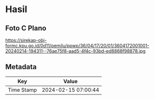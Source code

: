 # Hasil

## Foto C Plano

https://sirekap-obj-formc.kpu.go.id/0d11/pemilu/ppwp/36/04/17/20/01/3604172001001-20240214-194311--76ae75f8-aad5-4f4c-93bd-ed8868f98878.jpg


## Metadata

| Key        | Value               |
| ---------- | ------------------- |
| Time Stamp | 2024-02-15 07:00:44 |



